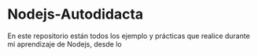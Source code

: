 # Nodejs-Autodidacta
En este repositorio están todos los ejemplo y prácticas que realice durante mi aprendizaje de Nodejs, desde lo 
